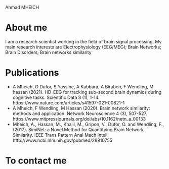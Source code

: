 Ahmad MHEICH
<h1>About me</h1>

<div>
  <p> I am a research scientist working in the field of brain signal processing. My main research interests are Electrophysiology (EEG/MEG); Brain Networks; Brain Disorders; Brain networks similarity</p>
  </div>
  <h1>Publications</h1>
  <div>
  <ul>
    <li a href="https://www.nature.com/articles/s41597-021-00821-1">A Mheich, O Dufor, S Yassine, A Kabbara, A Biraben, F Wendling, M hassan (2021). HD-EEG for tracking sub-second brain dynamics during cognitive tasks. Scientific Data 8 (1), 1-14. https://www.nature.com/articles/s41597-021-00821-1
</li>
    <li> A Mheich, F Wendling, M Hassan (2020). Brain network similarity: methods and application. Network Neuroscience 4 (3), 507-527. https://www.mitpressjournals.org/doi/abs/10.1162/netn_a_00133
</li>
    <li>Mheich, A., Hassan, M., Khalil, M., Gripon, V., Dufor, O. and Wendling, F., (2017). SimiNet: a Novel Method for Quantifying Brain Network Similarity. IEEE Trans Pattern Anal Mach Intell.  http://www.ncbi.nlm.nih.gov/pubmed/28910755 
</li>
  </ul>
</div>
<h1>To contact me</h1>
<div>
  
  
</div>
